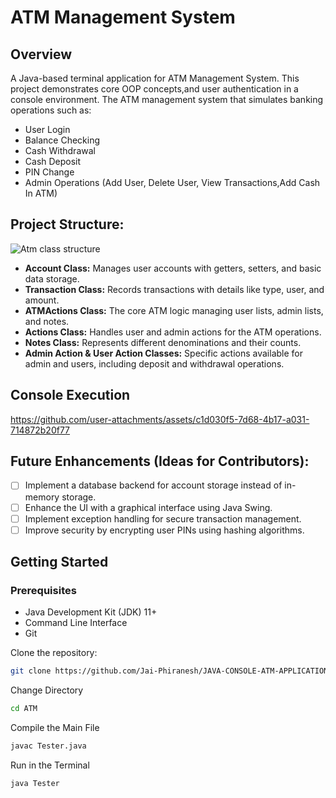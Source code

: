 # ATM Management System

## Overview
A Java-based terminal application for ATM Management System. This project demonstrates core OOP concepts,and user authentication in a console environment.
The ATM management system that simulates banking operations such as:
- User Login
- Balance Checking
- Cash Withdrawal
- Cash Deposit
- PIN Change
- Admin Operations (Add User, Delete User, View Transactions,Add Cash In ATM)

## Project Structure:
![Atm class structure](https://github.com/user-attachments/assets/ff90830e-3fc5-4b54-b3a7-6bf923ddbb38)

- **Account Class:** Manages user accounts with getters, setters, and basic data storage.
- **Transaction Class:** Records transactions with details like type, user, and amount.
- **ATMActions Class:** The core ATM logic managing user lists, admin lists, and notes.
- **Actions Class:** Handles user and admin actions for the ATM operations.
- **Notes Class:** Represents different denominations and their counts.
- **Admin Action & User Action Classes:** Specific actions available for admin and users, including deposit and withdrawal operations.

## Console Execution


https://github.com/user-attachments/assets/c1d030f5-7d68-4b17-a031-714872b20f77



## Future Enhancements (Ideas for Contributors):
- [ ] Implement a database backend for account storage instead of in-memory storage.
- [ ] Enhance the UI with a graphical interface using Java Swing.
- [ ] Implement exception handling for secure transaction management.
- [ ] Improve security by encrypting user PINs using hashing algorithms.

## Getting Started

### Prerequisites
* Java Development Kit (JDK) 11+
* Command Line Interface
* Git


Clone the repository:
```bash
git clone https://github.com/Jai-Phiranesh/JAVA-CONSOLE-ATM-APPLICATION
```

Change Directory
```bash
cd ATM
```
Compile the Main File
```bash
javac Tester.java
```
Run in the Terminal
```bash
java Tester
```


